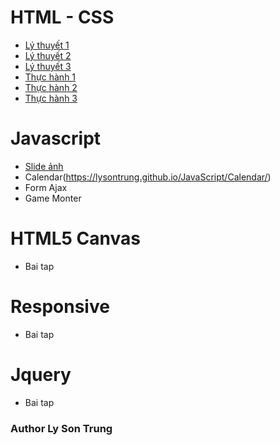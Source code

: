 # HTML - CSS
* [Lý thuyết 1](https://lysontrung.github.io/HTML_CSS/LyThuyet1/)
* [Lý thuyết 2](https://lysontrung.github.io/HTML_CSS/LyThuyet2/)
* [Lý thuyết 3](https://lysontrung.github.io/HTML_CSS/LyThuyet3/)
* [Thực hành 1](https://lysontrung.github.io/HTML_CSS/ThucHanh1/)
* [Thực hành 2](https://lysontrung.github.io/HTML_CSS/ThucHanh2/)
* [Thực hành 3](https://lysontrung.github.io/HTML_CSS/ThucHanh3/)

# Javascript
* [Slide ảnh](https://lysontrung.github.io/JavaScript/SlideImage/)
* Calendar(https://lysontrung.github.io/JavaScript/Calendar/)
* Form Ajax
* Game Monter

# HTML5 Canvas
* Bai tap 

# Responsive
* Bai tap 

# Jquery
* Bai tap

### Author Ly Son Trung

